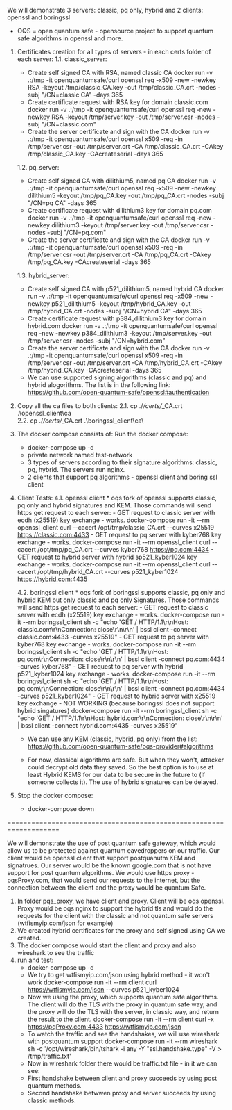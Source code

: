 We will demonstrate 3 servers: classic, pq only, hybrid and 2 clients: openssl and boringssl

* OQS = open quantum safe - opensource project to support quantum safe algorithms in openssl and more.

1. Certificates creation for all types of servers - in each certs folder of each server:
    1.1. classic_server:

    
    - Create self signed CA with RSA, named classic CA
    docker run -v .:/tmp -it openquantumsafe/curl openssl req -x509 -new -newkey RSA -keyout /tmp/classic_CA.key -out /tmp/classic_CA.crt -nodes -subj "/CN=classic CA" -days 365
    - Create certificate request with RSA key for domain classic.com
    docker run -v .:/tmp -it openquantumsafe/curl openssl req -new -newkey RSA -keyout /tmp/server.key -out /tmp/server.csr -nodes -subj "/CN=classic.com"
    - Create the server certificate and sign with the CA
    docker run -v .:/tmp -it openquantumsafe/curl openssl x509 -req -in /tmp/server.csr -out /tmp/server.crt -CA /tmp/classic_CA.crt -CAkey /tmp/classic_CA.key -CAcreateserial -days 365

    1.2. pq_server:

    - Create self signed CA with dilithium5, named pq CA 
    docker run -v .:/tmp -it openquantumsafe/curl openssl req -x509 -new -newkey dilithium5 -keyout /tmp/pq_CA.key -out /tmp/pq_CA.crt -nodes -subj "/CN=pq CA" -days 365
    - Create certificate request with dilithium3 key for domain pq.com
    docker run -v .:/tmp -it openquantumsafe/curl openssl req -new -newkey dilithium3 -keyout /tmp/server.key -out /tmp/server.csr -nodes -subj "/CN=pq.com"
    - Create the server certificate and sign with the CA 
    docker run -v .:/tmp -it openquantumsafe/curl openssl x509 -req -in /tmp/server.csr -out /tmp/server.crt -CA /tmp/pq_CA.crt -CAkey /tmp/pq_CA.key -CAcreateserial -days 365

    1.3. hybrid_server:

    - Create self signed CA with p521_dilithium5, named hybrid CA
    docker run -v .:/tmp -it openquantumsafe/curl openssl req -x509 -new -newkey p521_dilithium5 -keyout /tmp/hybrid_CA.key -out /tmp/hybrid_CA.crt -nodes -subj "/CN=hybrid CA" -days 365
    - Create certificate request with p384_dilithium3 key for domain hybrid.com
    docker run -v .:/tmp -it openquantumsafe/curl openssl req -new -newkey p384_dilithium3 -keyout /tmp/server.key -out /tmp/server.csr -nodes -subj "/CN=hybrid.com"
    - Create the server certificate and sign with the CA
    docker run -v .:/tmp -it openquantumsafe/curl openssl x509 -req -in /tmp/server.csr -out /tmp/server.crt -CA /tmp/hybrid_CA.crt -CAkey /tmp/hybrid_CA.key -CAcreateserial -days 365

    * We can use supported signing algorithms (classic and pq) and hybrid alogorithms. The list is in the following link: https://github.com/open-quantum-safe/openssl#authentication      

2. Copy all the ca files to both clients:
    2.1. cp ./*/certs/*_CA.crt .\openssl_client\ca\
    2.2. cp ./*/certs/*_CA.crt .\boringssl_client\ca\

3. The docker compose consists of:
    Run the docker compose:
    - docker-compose up -d
    * private network named test-network
    * 3 types of servers according to their signature algorithms: classic, pq, hybrid. The servers run nginx.
    * 2 clients that support pq algorithms - openssl client and boring ssl client

4. Client Tests:
    4.1. openssl client
        * oqs fork of openssl supports classic, pq only and hybrid signatures and KEM. Those commands will send https get request to each server:
        - GET request to classic server with ecdh (x25519) key exchange - works.
        docker-compose run -it --rm openssl_client  curl --cacert /opt/tmp/classic_CA.crt --curves x25519 https://classic.com:4433
        - GET request to pq server with kyber768 key exchange - works. 
        docker-compose run -it --rm openssl_client  curl --cacert /opt/tmp/pq_CA.crt --curves kyber768 https://pq.com:4434
        - GET request to hybrid server with hybrid sp521_kyber1024 key exchange - works. 
        docker-compose run -it --rm openssl_client  curl --cacert /opt/tmp/hybrid_CA.crt  --curves p521_kyber1024  https://hybrid.com:4435

    4.2. boringssl client
        * oqs fork of boringssl supports classic, pq only and hybrid KEM  but only classic and pq only Signatures. Those commands will send https get request to each server:
        - GET request to classic server with ecdh (x25519) key exchange - works.
        docker-compose run -it --rm boringssl_client sh -c "echo 'GET / HTTP/1.1\r\nHost: classic.com\r\nConnection: close\r\n\r\n' | bssl client -connect classic.com:4433 -curves x25519"
        - GET request to pq server with kyber768 key exchange - works. 
        docker-compose run -it --rm boringssl_client sh -c "echo 'GET / HTTP/1.1\r\nHost: pq.com\r\nConnection: close\r\n\r\n' | bssl client -connect pq.com:4434 -curves kyber768"
        - GET request to pq server with hybrid p521_kyber1024 key exchange - works. 
        docker-compose run -it --rm boringssl_client sh -c "echo 'GET / HTTP/1.1\r\nHost: pq.com\r\nConnection: close\r\n\r\n' | bssl client -connect pq.com:4434 -curves p521_kyber1024"
        - GET request to hybrid server with x25519 key exchange - NOT WORKING (because boringssl does not support hybrid singatures)
        docker-compose run -it --rm boringssl_client sh -c "echo 'GET / HTTP/1.1\r\nHost: hybrid.com\r\nConnection: close\r\n\r\n' | bssl client -connect hybrid.com:4435 -curves x25519"
    
    * We can use any KEM (classic, hybrid, pq only) from the list: https://github.com/open-quantum-safe/oqs-provider#algorithms

    * For now, classical algorithms are safe. But when they won't, attacker could decrypt old data they saved. So the best option is to use at least Hybrid KEMS for our data to be secure in the future to (if someone collects it). The use of hybrid signatures can be delayed.

5. Stop the docker compose:
    - docker-compose down


===================================================================

We will demonstrate the use of post quantum safe gateway, which would allow us to be protected against quantum eavedroppers on our traffic.
Our client would be openssl client that support postquanutm KEM and signatrues.
Our server would be the known google.com that is not have support for post quantum algorithms.
We would use https proxy - pqsProxy.com, that would send our requests to the internet, but the connection between the client and the proxy would be quantum Safe.

1. In folder pqs_proxy, we have client and proxy. Client will be oqs openssl. Proxy would be oqs nginx to support the hybrid tls and would do the requests for the client with the classic and not quantum safe servers (wtfismyip.com/json for example)
2. We created hybrid certificates for the proxy and self signed using CA we created.
3. The docker compose would start the client and proxy and also wireshark to see the traffic
4. run and test:
    - docker-compose up -d
    - We try to get wtfismyip.com/json using hybrid method - it won't work 
    docker-compose run -it --rm client curl https://wtfismyip.com/json --curves p521_kyber1024
    - Now we using the proxy, which supports quantum safe algorithms. The client will do the TLS with the proxy in quantum safe way, and the proxy will do the TLS with the server, in classic way, and return the result to the client. 
    docker-compose run -it --rm client curl -x https://pqProxy.com:4433 https://wtfismyip.com/json
    - To watch the traffic and see the handshakes, we will use wireshark with postquantum support
    docker-compose run -it --rm wireshark sh -c  '/opt/wireshark/bin/tshark -i any -Y "ssl.handshake.type" -V > /tmp/traffic.txt'
    - Now in wireshark folder there would be traffic.txt file - in it we can see:
    * First handshake between client and proxy succeeds by using post quantum methods.
    * Second handshake betwwen proxy and server succeeds by using classic methods.